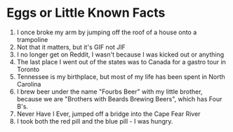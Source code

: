 # Eggs or Little Known Facts

1. I once broke my arm by jumping off the roof of a house onto a trampoline
2. Not that it matters, but it's GIF not JIF
3. I no longer get on Reddit, I wasn't because I was kicked out or anything
4. The last place I went out of the states was to Canada for a gastro tour in Toronto
5. Tennessee is my birthplace, but most of my life has been spent in North Carolina
6. I brew beer under the name "Fourbs Beer" with my little brother, because we are "Brothers with Beards Brewing Beers", which has Four B's.
7. Never Have I Ever, jumped off a bridge into the Cape Fear River
8. I took both the red pill and the blue pill - I was hungry.
